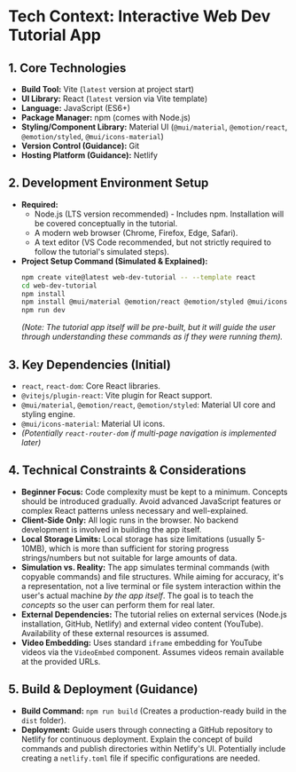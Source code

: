 # Tech Context: Interactive Web Dev Tutorial App

## 1. Core Technologies

*   **Build Tool:** Vite (`latest` version at project start)
*   **UI Library:** React (`latest` version via Vite template)
*   **Language:** JavaScript (ES6+)
*   **Package Manager:** npm (comes with Node.js)
*   **Styling/Component Library:** Material UI (`@mui/material`, `@emotion/react`, `@emotion/styled`, `@mui/icons-material`)
*   **Version Control (Guidance):** Git
*   **Hosting Platform (Guidance):** Netlify

## 2. Development Environment Setup

*   **Required:**
    *   Node.js (LTS version recommended) - Includes npm. Installation will be covered conceptually in the tutorial.
    *   A modern web browser (Chrome, Firefox, Edge, Safari).
    *   A text editor (VS Code recommended, but not strictly required to follow the tutorial's simulated steps).
*   **Project Setup Command (Simulated & Explained):**
    ```bash
    npm create vite@latest web-dev-tutorial -- --template react
    cd web-dev-tutorial
    npm install
    npm install @mui/material @emotion/react @emotion/styled @mui/icons-material
    npm run dev
    ```
    *(Note: The tutorial app itself will be pre-built, but it will guide the user through understanding these commands as if they were running them).*

## 3. Key Dependencies (Initial)

*   `react`, `react-dom`: Core React libraries.
*   `@vitejs/plugin-react`: Vite plugin for React support.
*   `@mui/material`, `@emotion/react`, `@emotion/styled`: Material UI core and styling engine.
*   `@mui/icons-material`: Material UI icons.
*   *(Potentially `react-router-dom` if multi-page navigation is implemented later)*

## 4. Technical Constraints & Considerations

*   **Beginner Focus:** Code complexity must be kept to a minimum. Concepts should be introduced gradually. Avoid advanced JavaScript features or complex React patterns unless necessary and well-explained.
*   **Client-Side Only:** All logic runs in the browser. No backend development is involved in building the app itself.
*   **Local Storage Limits:** Local storage has size limitations (usually 5-10MB), which is more than sufficient for storing progress strings/numbers but not suitable for large amounts of data.
*   **Simulation vs. Reality:** The app simulates terminal commands (with copyable commands) and file structures. While aiming for accuracy, it's a representation, not a live terminal or file system interaction within the user's actual machine *by the app itself*. The goal is to teach the *concepts* so the user can perform them for real later.
*   **External Dependencies:** The tutorial relies on external services (Node.js installation, GitHub, Netlify) and external video content (YouTube). Availability of these external resources is assumed.
*   **Video Embedding:** Uses standard `iframe` embedding for YouTube videos via the `VideoEmbed` component. Assumes videos remain available at the provided URLs.

## 5. Build & Deployment (Guidance)

*   **Build Command:** `npm run build` (Creates a production-ready build in the `dist` folder).
*   **Deployment:** Guide users through connecting a GitHub repository to Netlify for continuous deployment. Explain the concept of build commands and publish directories within Netlify's UI. Potentially include creating a `netlify.toml` file if specific configurations are needed.
